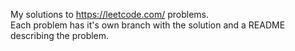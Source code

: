 My solutions to https://leetcode.com/ problems.   
Each problem has it's own branch with the solution and a README describing the problem.  
